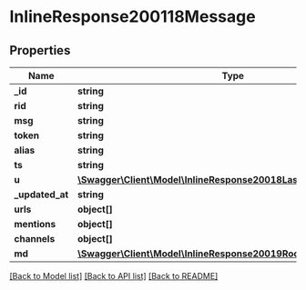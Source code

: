 # InlineResponse200118Message

## Properties
Name | Type | Description | Notes
------------ | ------------- | ------------- | -------------
**_id** | **string** |  | [optional] 
**rid** | **string** |  | [optional] 
**msg** | **string** |  | [optional] 
**token** | **string** |  | [optional] 
**alias** | **string** |  | [optional] 
**ts** | **string** |  | [optional] 
**u** | [**\Swagger\Client\Model\InlineResponse20018LastMessageU**](InlineResponse20018LastMessageU.md) |  | [optional] 
**_updated_at** | **string** |  | [optional] 
**urls** | **object[]** |  | [optional] 
**mentions** | **object[]** |  | [optional] 
**channels** | **object[]** |  | [optional] 
**md** | [**\Swagger\Client\Model\InlineResponse20019RoomLastMessageMd[]**](InlineResponse20019RoomLastMessageMd.md) |  | [optional] 

[[Back to Model list]](../../README.md#documentation-for-models) [[Back to API list]](../../README.md#documentation-for-api-endpoints) [[Back to README]](../../README.md)

